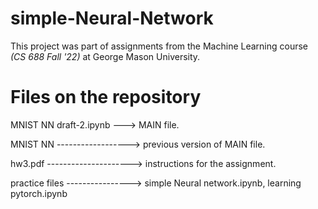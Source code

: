 # simple-Neural-Network

This project was part of assignments from the Machine Learning course *(CS 688 Fall '22)* at George Mason University.

# Files on the repository

MNIST NN draft-2.ipynb ---> MAIN file.

MNIST NN ------------------> previous version of MAIN file.

hw3.pdf ---------------------> instructions for the assignment.

practice files ----------------> simple Neural network.ipynb, learning pytorch.ipynb 
